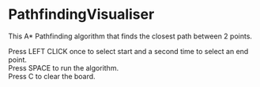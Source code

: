 # PathfindingVisualiser
This A* Pathfinding algorithm that finds the closest path between 2 points.

Press LEFT CLICK once to select start and a second time to select an end point. <br />
Press SPACE to run the algorithm.  
Press C to clear the board.  
